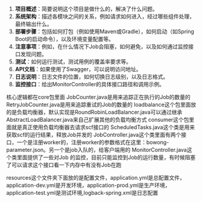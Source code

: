 1. **项目概述**：简要说明这个项目是做什么的，解决了什么问题。
2. **系统架构**：描述各模块之间的关系，例如请求如何进入，经过哪些组件处理，最终输出什么。
3. **部署步骤**：包括如何打包（例如使用Maven或Gradle），如何启动（如Spring Boot的启动命令），以及环境变量配置等。
4. **注意事项**：例如，在什么情况下Job会阻塞，如何避免，以及如何通过监控接口发现问题。
5. **测试**：如何运行测试，测试用例的覆盖率要求等。
6. **API文档**：如果使用了Swagger，可以说明访问地址。
7. **日志说明**：日志文件的位置，如何切换日志级别，以及日志格式。
8. **监控接口**：给出MonitorController的具体接口路径和调用示例。

核心逻辑都在core包里面 JobCounter.java是用来追踪正在执行的Job的数量的
RetryJobCounter.java是用来追踪重试的Job的数量的
loadbalance这个包里面放的是负载均衡器，默认实现是RoundRobinLoadBalancer.java可以通过继承AbstractLoadBalancer.java来自己扩展其他的负载均衡方式 consumer这个包里面就是真正使用负载均衡器去请求scf接口的 ScheduledTasks.java这个类是用来获取scf的运行结果，释放Job并发的 JobController.java这个类里面有两个接口，一个是注册worker的，注册worker的参数格式在这里：bowong-parameter.json。另一个是job入队的，给客户端用的 MonitorController.java这个类里面提供了一些对Job 的监控，目前只能监控到Job的运行数量，有时候阻塞了可以请求这个接口看一下内存中有没有Job在跑

resources这个文件夹下面放的是配置文件，application.yml是总配置文件，application-dev.yml是开发环境，application-prod.yml是生产环境，application-test.yml是测试环境,logback-spring.xml是日志配置
